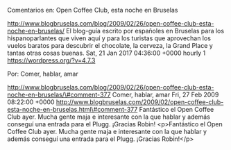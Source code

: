 Comentarios en: Open Coffee Club, esta noche en Bruselas

http://www.blogbruselas.com/blog/2009/02/26/open-coffee-club-esta-noche-en-bruselas/
El blog-guía escrito por españoles en Bruselas para los hispanoparlantes
que viven aquí y para los turistas que aprovechan los vuelos baratos
para descubrir el chocolate, la cerveza, la Grand Place y tantas otras
cosas buenas. Sat, 21 Jan 2017 04:36:00 +0000 hourly 1
https://wordpress.org/?v=4.7.3

Por: Comer, hablar, amar

http://www.blogbruselas.com/blog/2009/02/26/open-coffee-club-esta-noche-en-bruselas/\#comment-377
Comer, hablar, amar Fri, 27 Feb 2009 08:22:00 +0000
http://www.blogbruselas.com/2009/02/open-coffee-club-esta-noche-en-bruselas.html\#comment-377
Fantástico el Open Coffee Club ayer. Mucha gente maja e interesante con
la que hablar y además conseguí una entrada para el Plugg. ¡Gracias
Robin! \<p\>Fantástico el Open Coffee Club ayer. Mucha gente maja e
interesante con la que hablar y además conseguí una entrada para el
Plugg. ¡Gracias Robin!\</p\>
